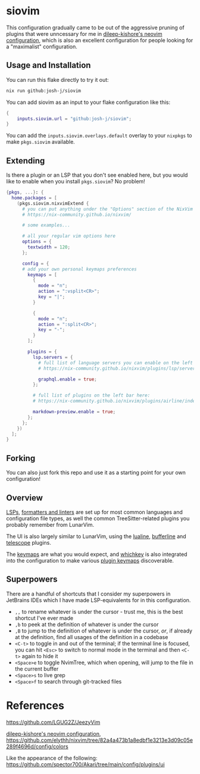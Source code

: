 # siovim

This configuration gradually came to be out of the aggressive pruning of
plugins that were unncessary for me in [dileep-kishore's neovim
configuration](https://github.com/dileep-kishore/neovim), which is also an
excellent configuration for people looking for a "maximalist" configuration.

## Usage and Installation

You can run this flake directly to try it out:

```bash
nix run github:josh-j/siovim
```

You can add siovim as an input to your flake configuration like this:

```nix
{
    inputs.siovim.url = "github:josh-j/siovim";
}
```

You can add the `inputs.siovim.overlays.default` overlay to your `nixpkgs` to
make `pkgs.siovim` available.

## Extending

Is there a plugin or an LSP that you don't see enabled here, but you would like
to enable when you install `pkgs.siovim`? No problem!

```nix
{pkgs, ...}: {
  home.packages = [
    (pkgs.siovim.nixvimExtend {
      # you can put anything under the "Options" section of the NixVim docs here
      # https://nix-community.github.io/nixvim/

      # some examples...

      # all your regular vim options here
      options = {
        textwidth = 120;
      };

      config = {
      # add your own personal keymaps preferences
        keymaps = [
          {
            mode = "n";
            action = ":vsplit<CR>";
            key = "|";
          }

          {
            mode = "n";
            action = ":split<CR>";
            key = "-";
          }
        ];

        plugins = {
          lsp.servers = {
            # full list of language servers you can enable on the left bar here:
            # https://nix-community.github.io/nixvim/plugins/lsp/servers/ansiblels/index.html

            graphql.enable = true;
          };

          # full list of plugins on the left bar here:
          # https://nix-community.github.io/nixvim/plugins/airline/index.html

          markdown-preview.enable = true;
        };
      };
    })
  ];
}
```

## Forking

You can also just fork this repo and use it as a starting point for your own
configuration!

## Overview

[LSPs](./config/lsp/lsp.nix), [formatters and
linters](./config/lsp/none-ls.nix) are set up for most common languages and
configuration file types, as well the common TreeSitter-related plugins you
probably remember from LunarVim.

The UI is also largely similar to LunarVim, using the
[lualine](./config/lualine.nix), [bufferline](./config/bufferline.nix) and
[telescope](./config/ui/telescope.nix) plugins.

The [keymaps](./config/keymaps/keymaps-general.nix) are what you would expect,
and [whichkey](./config/keymaps/whichkey.nix) is also integrated into the
configuration to make various [plugin
keymaps](./config/keymaps/keymaps-plugins.nix) discoverable.

## Superpowers

There are a handful of shortcuts that I consider my superpowers in JetBrains
IDEs which I have made LSP-equivalents for in this configuration.

- `,,` to rename whatever is under the cursor - trust me, this is the best
  shortcut I've ever made
- `,b` to peek at the definition of whatever is under the cursor
- `,B` to jump to the definition of whatever is under the cursor, _or_, if
  already at the definition, find all usages of the definition in a codebase
- `<C-t>` to toggle in and out of the terminal; if the terminal line is
  focused, you can hit `<Esc>` to switch to normal mode in the terminal and
  then `<C-t>` again to hide it
- `<Space>e` to toggle NvimTree, which when opening, will jump to the file in
  the current buffer
- `<Space>s` to live grep
- `<Space>f` to search through git-tracked files

# References

https://github.com/LGUG2Z/JeezyVim

[dileep-kishore's neovim
configuration](https://github.com/dileep-kishore/neovim),
https://github.com/elythh/nixvim/tree/82a4a473b1a8edbf1e3213e3d09c05e289f4696d/config/colors

Like the appearance of the following:
https://github.com/spector700/Akari/tree/main/config/plugins/ui
